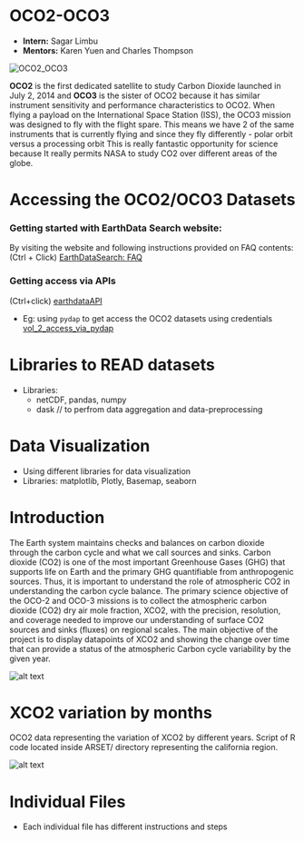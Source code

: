 # OCO2-OCO3

* <b>Intern:</b> Sagar Limbu
* <b>Mentors:</b> Karen Yuen and Charles Thompson



![OCO2_OCO3](https://github.com/sagarlimbu0/OCO2-OCO3/blob/main/animation_visuals/OCO2_OCO3.png)

<b>OCO2</b> is the first dedicated satellite to study Carbon Dioxide launched in July 2, 2014 and <b>OCO3</b> 
is the sister of OCO2 because it has similar instrument sensitivity and performance characteristics to OCO2.
When flying a payload on the International Space Station (ISS), the OCO3 mission was designed to fly with the flight spare.
This means we have 2 of the same instruments that is currently flying and since they fly differently - polar orbit versus a processing orbit
This is really fantastic opportunity for science because It really permits NASA to study CO2 over different areas of the globe. 

# Accessing the OCO2/OCO3 Datasets
### Getting started with EarthData Search website:
By visiting the website and following instructions provided on FAQ contents:
(Ctrl + Click)
[EarthDataSearch: FAQ](https://www.earthdata.nasa.gov/faq/earthdata-search-faq)

### Getting access via APIs
(Ctrl+click)
[earthdataAPI](https://www.earthdata.nasa.gov/engage/open-data-services-and-software/api#edsc)
- Eg: using `pydap` to get access the OCO2 datasets using credentials
[vol_2_access_via_pydap](https://nbviewer.org/github/sagarlimbu0/OCO2-OCO3/blob/main/ARSET_/vol_2_pydap_access_EarthData.ipynb)

# Libraries to READ datasets
- Libraries: 
  - netCDF, pandas, numpy
  - dask // to perfrom data aggregation and data-preprocessing
  
# Data Visualization
- Using different libraries for data visualization
- Libraries: matplotlib, Plotly, Basemap, seaborn

# Introduction
The Earth system maintains checks and balances on carbon dioxide through the carbon cycle and what we call sources and sinks. Carbon dioxide (CO2) is one of the most important Greenhouse Gases (GHG) that supports life on Earth and the primary GHG quantifiable from anthropogenic sources. Thus, it is important to understand the role of atmospheric CO2 in understanding the carbon cycle balance. The primary science objective of the OCO-2 and OCO-3 missions is to collect the atmospheric carbon dioxide (CO2) dry air mole fraction, XCO2, with the precision, resolution, and coverage needed to improve our understanding of surface CO2 sources and sinks (fluxes) on regional scales. 
The main objective of the project is to display datapoints of XCO2 and showing the change over time that can provide a status of the atmospheric Carbon cycle variability by the given year.

![alt text](https://github.com/sagarlimbu0/OCO2-OCO3/blob/main/animation_visuals/2019_half_year.gif)

# XCO2 variation by months
OCO2 data representing the variation of XCO2 by different years. Script of R code located inside ARSET/ directory representing the california region.

![alt text](https://github.com/sagarlimbu0/OCO2-OCO3/blob/main/animation_visuals/variation_by_months_oco2_2014_2020.gif)

# Individual Files
- Each individual file has different instructions and steps
